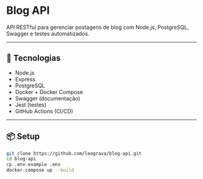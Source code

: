 # Blog API

API RESTful para gerenciar postagens de blog com Node.js, PostgreSQL, Swagger e testes automatizados.

---

## 🚀 Tecnologias

- Node.js
- Express
- PostgreSQL
- Docker + Docker Compose
- Swagger (documentação)
- Jest (testes)
- GitHub Actions (CI/CD)

---

## 📦 Setup

```bash
git clone https://github.com/leograva/blog-api.git
cd blog-api
cp .env.example .env
docker-compose up --build